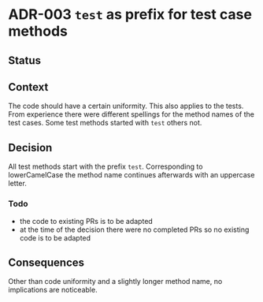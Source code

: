 # ADR-003 `test` as prefix for test case methods

## Status

<adr-status status='accepted' />

## Context

The code should have a certain uniformity. This also applies to the tests. From experience there were
different spellings for the method names of the test cases. Some test methods started with `test` others
not.

## Decision

All test methods start with the prefix `test`. Corresponding to lowerCamelCase the method name continues afterwards with
an uppercase letter.

### Todo

- the code to existing PRs is to be adapted
- at the time of the decision there were no completed PRs so no existing code is to be adapted

## Consequences

Other than code uniformity and a slightly longer method name, no implications are noticeable.